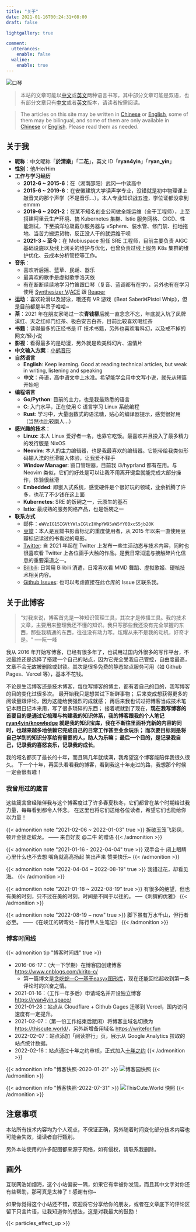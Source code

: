 ```yaml
---
title: "关于"
date: 2021-01-16T00:24:31+08:00
draft: false

lightgallery: true

comment:
  utterances:
    enable: false
  waline:
    enable: true
---
```


![口琴](harmonica.webp)

> 本站的文章可能以[中文](https://thiscute.world/zh-cn/)或[英文](https://thiscute.world/en/)两种语言书写，其中部分文章可能是双语，也有部分文章只有[中文](https://thiscute.world/zh-cn/)或者[英文](https://thiscute.world/en/)版本，请读者按需阅读。

> The articles on this site may be written in [Chinese](https://thiscute.world/zh-cn/) or [English](https://thiscute.world/en/), some of them may be bilingual, and some of them are only available in [Chinese](https://thiscute.world/zh-cn/) or [English](https://thiscute.world/en/). Please read them as needed.

## 关于我

- **昵称**：中文昵称「**於清樂**」「**二花**」，英文 ID「**ryan4yin**」「**ryan_yin**」
- **性别**：他/He/Him
- **工作与学习经历**
  - **2012-6 ~ 2015-6**：在（湖南邵阳）武冈一中读高中
  - **2015-6 ~ 2019-6**：在安徽建筑大学读声学专业，没错就是初中物理课上敲音叉的那个声学（不是音乐...）。本人专业知识战五渣，学位证都没拿到 emmm
  - **2019-6 ~ 2021-2**：在某不知名创业公司做全能运维（全干工程师），上至搭建阿里云生产环境、搞 Kubernetes 集群、Istio 服务网格、CICD、性能测试，下至搞洋垃圾戴尔服务器与 vSphere、装水管、修门禁、扫地拖地、当苦力搬运货物，反正没人干的就运维干呗
  - **2021-3 ~ 至今**：在 Mobiuspace 担任 SRE 工程师，目前主要负责 AIGC 基础设施以及线上网关的维护与优化，也曾负责过线上服务 K8s 集群的维护优化、云成本分析管控等工作。
- **音乐**：
  - 喜欢听后摇、蓝草、民谣、器乐
  - 最喜欢的歌手是虚拟歌手洛天依
  - 有在断断续续地学习竹笛跟口琴（复音、蓝调都有在学），另外也有在学习使用 [Synthesizer V](https://dreamtonics.com/en/synthesizerv/)/[ACE](https://space.bilibili.com/418030) 跟 [Reaper](https://www.reaper.fm)
- **运动**：喜欢轮滑以及游泳，哦还有 VR 游戏《Beat Saber》《Pistol Whip》，但是目前都是半吊子哈哈~
- **茶**：2021 年在朋友家喝过一次**青钱柳**后就一直念念不忘，年底就入坑了凤牌滇红、天之红祁门红茶、极白安吉白茶，目前比较喜欢喝红茶
- **书籍**：读得最多的正经书是 IT 技术书籍，另外也喜欢看科幻，以及戒不掉的网文/轻小说
- **影视**：看得最多的是动漫，另外就是欧美科幻片、温情片
- **中文输入方案**：[小鹤音形](https://flypy.com/)
- **自然语言**
  - **English**: Keep learning. Good at reading technical articles, but weak in writing, listening and speaking
  - **中文**：母语，高中语文中上水准。希望能学会用中文写小说，就先从短篇开始吧
- **编程语言**
  - **Go/Python**: 目前的主力，也是我最熟悉的语言
  - **C**: 入门水平，正在使用 C 语言学习 Linux 系统编程
  - **Rust**: 学习中，大量函数式的语法糖，贴心的编译器提示，感觉很好用（当然也比较磨人...）
- **感兴趣的技术**：
  - **Linux**: 本人 Linux 爱好者一名，也靠它吃饭。最喜欢并且投入了最多精力的发行版是 NixOS
  - **Neovim**: 本人的主力编辑器，也是我最喜欢的编辑器。它能带给我类似形码输入法的丝滑输入体验，让我爱不释手
  - **Window Manager**: 窗口管理器，目前我 i3/hyprland 都有在用。与 Neovim 类似，它们的好处是可以让我不用离开键盘就能完成大部分操作，体验很丝滑
  - **Embedded**: 即嵌入式系统，感觉硬件是个很好玩的领域，业余折腾了许多，也花了不少钱在这上面
  - **Kubernetes**: SRE 的饭碗之一，云原生的基石
  - **Istio**: 最成熟的服务网格产品，也是饭碗之一
- **联系方式**
  - 邮件：`eWVzIG15IGVtYWlsIGlzIHhpYW95aW5fY0BxcS5jb20K`
  - [豆瓣](https://www.douban.com/people/kirito_c)：本人是豆瓣书影音标记的重度使用者，从 2015 年以来一直使用豆瓣标记读过的书看过的电影。
  - [Twitter](https://twitter.com/ryan4yin): 自 2021 年起在 Twitter 上发布一些生活动态与技术内容，同时也很喜欢看 Twitter 上各位画手大触的作品。是我日常消遣与接触碎片化信息的重要渠道之一。
  - [Bilibili](https://space.bilibili.com/12278805): 日常用 Bilibili 消遣，日常喜欢看 MMD 舞蹈、虚拟歌姬、硬核技术相关内容。
  - [Github Issues](https://github.com/ryan4yin/thiscute.world/issues): 也可以考虑直接在此仓库的 Issue 区联系我。

## 关于此博客

> “对我来说，博客首先是一种知识管理工具，其次才是传播工具。我的技术文章，主要用来整理我还不懂的知识。我只写那些我还没有完全掌握的东西，那些我精通的东西，往往没有动力写。炫耀从来不是我的动机，好奇才是。" ──阮一峰

我从 2016 年开始写博客，已经有很多年了，也试用过国内外很多的写作平台，不过最终还是选择了搭建一个自己的站点，因为它完全受我自己管控，自由度最高，文章不会无故被删除或封锁。其次是很多免费的静态站点服务可用（如 Github Pages、Vercel 等），基本不花钱。

不论是生活博客还是技术博客，每位写博客的博主，都有着自己的目的，我写博客的目的变化过很多次。
最开始我只是想尝试下新鲜事物；
后来变成想获得更多的阅读量跟评论，因为这能给我强烈的成就感；
再后来我也试过把博客当成技术笔记本跟日记本来用，写了很多琐碎的东西；
接着呢就到了现在，**现在我写博客的首要目的是通过它梳理与构建我的知识体系，我的博客跟我的个人笔记 [ryan4yin/knowledge](https://github.com/ryan4yin/knowledge) 就是我的知识宝库，我在不断往里面补充新的内容的同时，也越来越多地依赖它完成自己的日常工作甚至业余玩乐；
而次要目标则是将自己学到的知识分享给有需要的人，助人为乐嘛；
最后一个目的，是记录我自己，记录我的喜怒哀乐，记录我的成长**。

我的域名都买了最长的十年，而且隔几年就续满，我希望这个博客能陪伴我很久很久。
下一个十年，再回头看看我的博客，看到我这十年走过的路，我想那个时候一定会很有趣！

### 我曾用过的箴言

这些箴言曾经陪伴我与这个博客度过了许多春夏秋冬，它们都曾在某个时期给过我力量，每每看到都令人怀念。
在这里也将它们送给各位读者，希望它们也能给你以力量！

{{< admonition note "2021-02-06 ~ 2022-01-03" true >}}
拆破玉笼飞彩凤，顿开金锁走蛟龙。 —— 来自好友 @二牛 的赠语
{{< /admonition >}}

{{< admonition note "2021-01-16 - 2022-04-04" true >}}
双手合十 闭上眼睛 心里什么也不去想 嘴角就高高扬起 笑出声来 赞美快乐~
{{< /admonition >}}

{{< admonition note "2022-04-04 ~ 2022-08-19" true >}}
我错过花，却看见海。
{{< /admonition >}}

{{< admonition note "2021-01-18 ~ 2022-08-19" true >}}
有很多的绝望，但也有美的时刻，只不过在美的时刻，时间是不同于以往的。 ──《刺猬的优雅》
{{< /admonition >}}

{{< admonition note "2022-08-19 ~ now" true >}}
脚下虽有万水千山，但行者必至。 ——《在峡江的转弯处 - 陈行甲人生笔记》
{{< /admonition >}}

### 博客时间线

{{< admonition tip "博客时间线" true >}}

- 2016-06-17：（大一下学期）在博客园创建博客 <https://www.cnblogs.com/kirito-c/>
  - 第一篇博文是[贪吃蛇—C—基于easyx图形库](https://www.cnblogs.com/kirito-c/p/5595355.html)，现在还能回忆起收到第一条评论时的兴奋之情。
- 2021-01-16：（工作一年多后）申请域名并开设独立博客 <https://ryan4yin.space/>
- 2021-01-28：站点从 Cloudflare + Github Gages 迁移到 Vercel，国内访问速度有一定提升。
- 2021-02-07：（第一份工作结束后赋闲）将博客主域名切换为 <https://thiscute.world/>，另外新增备用域名 <https://writefor.fun>
- 2022-02-07：站点添加「阅读排行」页，展示从 Google Analytics 拉取的站点统计数据。
- 2022-02-16：站点通过十年之约审核，正式加入[十年之约](https://foreverblog.cn/)
  {{< /admonition >}}

{{< admonition info "博客快照-2020-01-21" >}}
![](/images/about/cnblog-2020-01-21.webp "博客园快照")
{{< /admonition >}}

{{< admonition info "博客快照-2022-07-31" >}}
![](/images/about/thiscute.world-2022-07-31.webp "ThisCute.World 快照")
{{< /admonition >}}

## 注意事项

本站所有技术内容均为个人观点，不保证正确，另外随着时间变化部分技术内容也可能会失效，请读者自行甄别。

另外本站使用的许多配图都来源于网络，如有侵权，请联系我删除。

## 画外

互联网浩如烟海，这个小站偏安一隅，如果它有幸被你发现，而且其中文字对你还有些帮助，那可真是太棒了！感谢有你~

如果你觉得这个小站还不错，欢迎将它分享给你的朋友，或者在文章底下的评论区留下只言片语，让我知道你的想法，这是对我最大的鼓励！

{{< particles_effect_up  >}}
